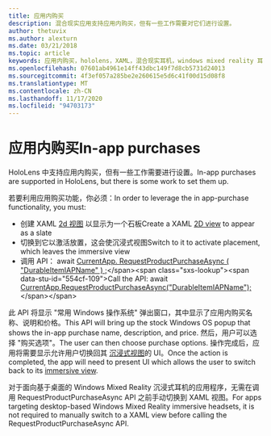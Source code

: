 ```yaml
---
title: 应用内购买
description: 混合现实应用支持应用内购买，但有一些工作需要对它们进行设置。
author: thetuvix
ms.author: alexturn
ms.date: 03/21/2018
ms.topic: article
keywords: 应用内购买，hololens，XAML，混合现实耳机，windows mixed reality 耳机，虚拟现实耳机
ms.openlocfilehash: 07601ab4961e14ff43dbc149f7d8cb5731d24013
ms.sourcegitcommit: 4f3ef057a285be2e260615e5d6c41f00d15d08f8
ms.translationtype: MT
ms.contentlocale: zh-CN
ms.lasthandoff: 11/17/2020
ms.locfileid: "94703173"
---
```

# <a name="in-app-purchases"></a><span data-ttu-id="554cf-104">应用内购买</span><span class="sxs-lookup"><span data-stu-id="554cf-104">In-app purchases</span></span>

<span data-ttu-id="554cf-105">HoloLens 中支持应用内购买，但有一些工作需要进行设置。</span><span class="sxs-lookup"><span data-stu-id="554cf-105">In-app purchases are supported in HoloLens, but there is some work to set them up.</span></span>

<span data-ttu-id="554cf-106">若要利用应用购买功能，你必须：</span><span class="sxs-lookup"><span data-stu-id="554cf-106">In order to leverage the in app-purchase functionality, you must:</span></span>
* <span data-ttu-id="554cf-107">创建 XAML [2d 视图](../design/app-views.md) 以显示为一个石板</span><span class="sxs-lookup"><span data-stu-id="554cf-107">Create a XAML [2D view](../design/app-views.md) to appear as a slate</span></span>
* <span data-ttu-id="554cf-108">切换到它以激活放置，这会使沉浸式视图</span><span class="sxs-lookup"><span data-stu-id="554cf-108">Switch to it to activate placement, which leaves the immersive view</span></span>
* <span data-ttu-id="554cf-109">调用 API： await [CurrentApp. RequestProductPurchaseAsync ( "DurableItemIAPName" ) ;](https://docs.microsoft.com/uwp/api/windows.applicationmodel.store.currentapp#Windows_ApplicationModel_Store_CurrentApp_RequestProductPurchaseAsync_System_String_)</span><span class="sxs-lookup"><span data-stu-id="554cf-109">Call the API: await [CurrentApp.RequestProductPurchaseAsync("DurableItemIAPName");](https://docs.microsoft.com/uwp/api/windows.applicationmodel.store.currentapp#Windows_ApplicationModel_Store_CurrentApp_RequestProductPurchaseAsync_System_String_)</span></span>

<span data-ttu-id="554cf-110">此 API 将显示 "常用 Windows 操作系统" 弹出窗口，其中显示了应用内购买名称、说明和价格。</span><span class="sxs-lookup"><span data-stu-id="554cf-110">This API will bring up the stock Windows OS popup that shows the in-app purchase name, description, and price.</span></span> <span data-ttu-id="554cf-111">然后，用户可以选择 "购买选项"。</span><span class="sxs-lookup"><span data-stu-id="554cf-111">The user can then choose purchase options.</span></span> <span data-ttu-id="554cf-112">操作完成后，应用将需要显示允许用户切换回其 [沉浸式视图](../design/app-views.md)的 UI。</span><span class="sxs-lookup"><span data-stu-id="554cf-112">Once the action is completed, the app will need to present UI which allows the user to switch back to its [immersive view](../design/app-views.md).</span></span>

<span data-ttu-id="554cf-113">对于面向基于桌面的 Windows Mixed Reality 沉浸式耳机的应用程序，无需在调用 RequestProductPurchaseAsync API 之前手动切换到 XAML 视图。</span><span class="sxs-lookup"><span data-stu-id="554cf-113">For apps targeting desktop-based Windows Mixed Reality immersive headsets, it is not required to manually switch to a XAML view before calling the RequestProductPurchaseAsync API.</span></span>
